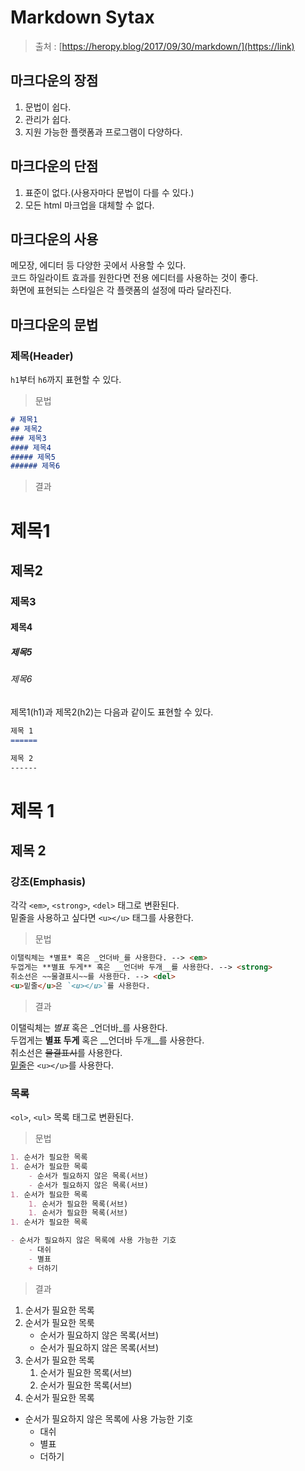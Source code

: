 # Markdown Sytax

> 출처 : [https://heropy.blog/2017/09/30/markdown/](https://link)

## 마크다운의 장점

1. 문법이 쉽다.
2. 관리가 쉽다.
3. 지원 가능한 플랫폼과 프로그램이 다양하다.

## 마크다운의 단점

1. 표준이 없다.(사용자마다 문법이 다를 수 있다.)
2. 모든 html 마크업을 대체할 수 없다.

## 마크다운의 사용

메모장, 에디터 등 다양한 곳에서 사용할 수 있다.  
코드 하일라이트 효과를 원한다면 전용 에디터를 사용하는 것이 좋다.  
화면에 표현되는 스타일은 각 플랫폼의 설정에 따라 달라진다.  

## 마크다운의 문법

### 제목(Header)

`h1`부터 `h6`까지 표현할 수 있다.  
  
> 문법

```Markdown
# 제목1
## 제목2
### 제목3
#### 제목4
##### 제목5
###### 제목6
```

> 결과

# 제목1

## 제목2

### 제목3

#### 제목4

##### 제목5

###### 제목6
  
제목1(h1)과 제목2(h2)는 다음과 같이도 표현할 수 있다.  

```Markdown
제목 1
======

제목 2
------
```

제목 1
======

제목 2
------

### 강조(Emphasis)

각각 `<em>`, `<strong>`, `<del>` 태그로 변환된다.  
밑줄을 사용하고 싶다면 `<u></u>` 태그를 사용한다.  
  
> 문법

```Markdown
이탤릭체는 *별표* 혹은 _언더바_를 사용한다. --> <em>
두껍게는 **별표 두게** 혹은 __언더바 두개__를 사용한다. --> <strong>
취소선은 ~~물결표시~~를 사용한다. --> <del>
<u>밑줄</u>은 `<u></u>`를 사용한다.
```

> 결과

이탤릭체는 *별표* 혹은 _언더바_를 사용한다.  
두껍게는 **별표 두게** 혹은 __언더바 두개__를 사용한다.  
취소선은 ~~물결표시~~를 사용한다.  
<u>밑줄</u>은 `<u></u>`를 사용한다.

### 목록

`<ol>`, `<ul>` 목록 태그로 변환된다.

> 문법

```Markdown
1. 순서가 필요한 목록
1. 순서가 필요한 목룩
    - 순서가 필요하지 않은 목록(서브)
    - 순서가 필요하지 않은 목록(서브)
1. 순서가 필요한 목록
    1. 순서가 필요한 목록(서브)
    1. 순서가 필요한 목록(서브)
1. 순서가 필요한 목록

- 순서가 필요하지 않은 목록에 사용 가능한 기호
    - 대쉬
    - 별표
    + 더하기
```

> 결과

1. 순서가 필요한 목록
1. 순서가 필요한 목룩
    - 순서가 필요하지 않은 목록(서브)
    - 순서가 필요하지 않은 목록(서브)
1. 순서가 필요한 목록
    1. 순서가 필요한 목록(서브)
    1. 순서가 필요한 목록(서브)
1. 순서가 필요한 목록

- 순서가 필요하지 않은 목록에 사용 가능한 기호
    - 대쉬
    - 별표
    + 더하기

